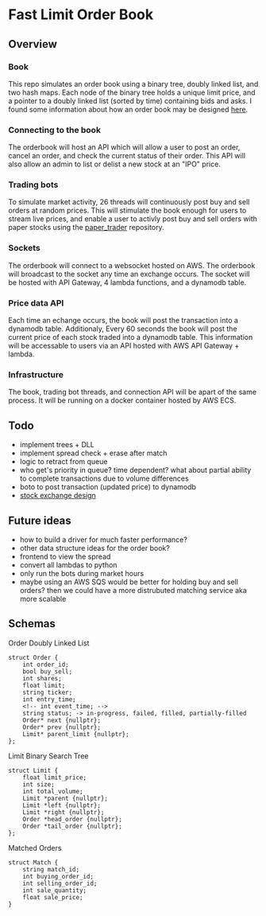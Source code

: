 # Fast Limit Order Book

## Overview 
### Book
This repo simulates an order book using a binary tree, doubly linked list, and two hash maps.  Each node of the binary tree holds a unique limit price, and a pointer to a doubly linked list (sorted by time) containing bids and asks. I found some information about how an order book may be designed [here](https://web.archive.org/web/20110219163448/http://howtohft.wordpress.com/2011/02/15/how-to-build-a-fast-limit-order-book/).

### Connecting to the book
The orderbook will host an API which will allow a user to post an order, cancel an order, and check the current status of their order. This API will also allow an admin to list or delist a new stock at an "IPO" price.

### Trading bots
To simulate market activity, 26 threads will continuously post buy and sell orders at random prices. This will stimulate the book enough for users to stream live prices, and enable a user to activly post buy and sell orders with paper stocks using the [paper_trader](https://github.com/albertcmiller1/paper_trader) repository. 

### Sockets
The orderbook will connect to a websocket hosted on AWS. The orderbook will broadcast to the socket any time an exchange occurs. The socket will be hosted with API Gateway, 4 lambda functions, and a dynamodb table.

### Price data API
Each time an echange occurs, the book will post the transaction into a dynamodb table. Additionaly, Every 60 seconds the book will post the current price of each stock traded into a dynamodb table. This information will be accessable to users via an API hosted with AWS API Gateway + lambda.

### Infrastructure 
The book, trading bot threads, and connection API will be apart of the same process. It will be running on a docker container hosted by AWS ECS. 

## Todo 
* implement trees + DLL
* implement spread check + erase after match
* logic to retract from queue 
* who get's priority in queue? time dependent? what about partial ability to complete transactions due to volume differences 
* boto to post transaction (updated price) to dynamodb
* [stock exchange design](https://www.youtube.com/watch?v=XuKs2kWH0mQ&ab_channel=System-Design)

## Future ideas
* how to build a driver for much faster performance? 
* other data structure ideas for the order book?
* frontend to view the spread 
* convert all lambdas to python
* only run the bots during market hours
* maybe using an AWS SQS would be better for holding buy and sell orders? then we could have a more distrubuted matching service aka more scalable 

## Schemas 

Order Doubly Linked List
```
struct Order {
    int order_id;
    bool buy_sell;
    int shares;
    float limit;
    string ticker;
    int entry_time;
    <!-- int event_time; -->
    string status; -> in-progress, failed, filled, partially-filled
    Order* next {nullptr};
    Order* prev {nullptr};
    Limit* parent_limit {nullptr};
};
```
Limit Binary Search Tree
```
struct Limit {
    float limit_price;
    int size;
    int total_volume;
    Limit *parent {nullptr};
    Limit *left {nullptr};
    Limit *right {nullptr};
    Order *head_order {nullptr};
    Order *tail_order {nullptr};
};
```
Matched Orders 
```
struct Match {
    string match_id;
    int buying_order_id;
    int selling_order_id;
    int sale_quantity;
    float sale_price;
}
```
